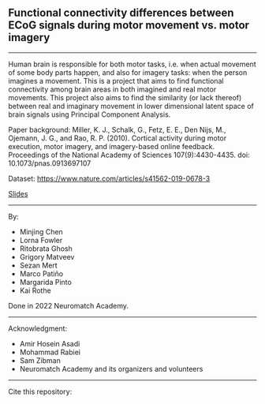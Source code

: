 ## Functional connectivity differences between ECoG signals during motor movement vs. motor imagery
___

Human brain is responsible for both motor tasks, i.e. when actual movement of some body parts happen, and also for imagery tasks: when the person imagines a movement. This is a project that aims to find functional connectivity among brain areas in both imagined and real motor movements. This project also aims to find the similarity (or lack thereof) between real and imaginary movement in lower dimensional latent space of brain signals using Principal Component Analysis.

Paper background: Miller, K. J., Schalk, G., Fetz, E. E., Den Nijs, M., Ojemann, J. G., and Rao, R. P. (2010). Cortical activity during motor execution, motor imagery, and imagery-based online feedback. Proceedings of the National Academy of Sciences 107(9):4430-4435. doi: 10.1073/pnas.0913697107

Dataset: https://www.nature.com/articles/s41562-019-0678-3

[Slides](https://github.com/ghosh-r/functional-connectivity-motor-imagery/blob/main/motor-imagery-slides.pdf)

___

By:

* Minjing Chen
* Lorna Fowler
* Ritobrata Ghosh
* Grigory Matveev
* Sezan Mert
* Marco Patiño
* Margarida Pinto
* Kai Rothe

Done in 2022 Neuromatch Academy.

___

Acknowledgment:

* Amir Hosein Asadi
* Mohammad Rabiei
* Sam Zibman
* Neuromatch Academy and its organizers and volunteers

___

Cite this repository:

